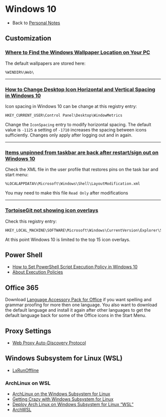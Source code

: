 # Windows 10

- Back to [Personal Notes](README.md)

## Customization

### [Where to Find the Windows Wallpaper Location on Your PC][Wallpaper]

The default wallpapers are stored here:

    %WINDIR%\Web\

[Wallpaper]: https://www.techjunkie.com/windows-wallpaper-location/

---

### [How to Change Desktop Icon Horizontal and Vertical Spacing in Windows 10][Icon]

Icon spacing in Windows 10 can be change at this registry entry:

    HKEY_CURRENT_USER\Control Panel\Desktop\WindowMetrics

Change the `IconSpacing` entry to modify horizontal spacing. The default value
is `-1125` a setting of `-1710` increases the spacing between icons
sufficiently. Changes only apply after logging out and in again.

[Icon]: https://www.tenforums.com/tutorials/16941-change-desktop-icon-spacing-windows-10-a.html

---

### [Items unpinned from taskbar are back after restart/sign out on Windows 10][Taskbar]

Check the XML file in the user profile that restores pins on the task bar and
start menu:

    %LOCALAPPDATA%\Microsoft\Windows\Shell\LayoutModification.xml

You may need to make this file `Read Only` after modifications

[Taskbar]: https://superuser.com/questions/1251656/items-unpinned-from-taskbar-are-back-after-restart-sign-out-on-windows-10

---

### [TortoiseGit not showing icon overlays][Overlay]

Check this registry entry:

    HKEY_LOCAL_MACHINE\SOFTWARE\Microsoft\Windows\CurrentVersion\Explorer\ShellIconOverlayIdentifiers

At this point Windows 10 is limited to the top 15 icon overlays.

[Overlay]: https://stackoverflow.com/questions/25156238/tortoisegit-not-showing-icon-overlays

## Power Shell

- [How to Set PowerShell Script Execution Policy in Windows 10][PS1]
- [About Execution Policies][PS2]

[PS1]: https://www.tenforums.com/tutorials/54585-change-powershell-script-execution-policy-windows-10-a.html
[PS2]: https://docs.microsoft.com/en-us/powershell/module/microsoft.powershell.core/about/about_execution_policies?view=powershell-6

## Office 365

Download [Language Accessory Pack for Office][Lang] if you want spelling and
grammar proofing for more then one language. You also want to download the
default language and install it again after other languages to get the default
language back for some of the Office icons in the Start Menu.

[Lang]: https://support.office.com/en-us/article/Language-Accessory-Pack-for-Office-82ee1236-0f9a-45ee-9c72-05b026ee809f

## Proxy Settings

- [Web Proxy Auto-Discovery Protocol](https://en.wikipedia.org/wiki/Web_Proxy_Auto-Discovery_Protocol)

## Windows Subsystem for Linux (WSL)

- [LxRunOffline](https://github.com/DDoSolitary/LxRunOffline)

### ArchLinux on WSL

- [ArchLinux on the Windows Subsystem for Linux](https://davidtw.co/writings/2017/archlinux-on-the-windows-subsystem-for-linux)
- [Getting Crazy with Windows Subsystem for Linux](https://www.brianketelsen.com/getting-crazy-with-windows-subsystem-for-linux/)
- [Deploy Arch Linux on Windows Subsystem for Linux “WSL”](https://medium.com/@mudrii/deploy-arch-linux-on-windows-subsystem-for-linux-wsl-a7e4cdf78c80)
- [ArchWSL](https://github.com/yuk7/ArchWSL)
